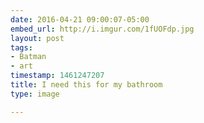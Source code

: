 ```yaml
---
date: 2016-04-21 09:00:07-05:00
embed_url: http://i.imgur.com/1fUOFdp.jpg
layout: post
tags:
- Batman
- art
timestamp: 1461247207
title: I need this for my bathroom
type: image

---
```

<img src="http://i.imgur.com/1fUOFdp.jpg" alt="" />

